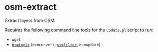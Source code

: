 # osm-extract
Extract layers from OSM.

Requires the following command line tools for the `update.pl` script to run:
  * `wget`
  * [`osmtools`](https://gitlab.com/osm-c-tools/osmctools) (`osmconvert`, [`osmfilter`](https://wiki.openstreetmap.org/wiki/Osmfilter#Download), `osmupdate`)
